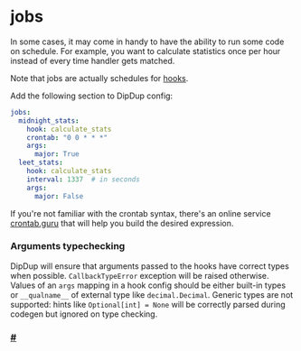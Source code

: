 # jobs

In some cases, it may come in handy to have the ability to run some code on schedule. For example, you want to calculate statistics once per hour instead of every time handler gets matched.

Note that jobs are actually schedules for [hooks](hooks.md).

Add the following section to DipDup config:

```yaml
jobs:
  midnight_stats:
    hook: calculate_stats
    crontab: "0 0 * * *"
    args:
      major: True
  leet_stats:
    hook: calculate_stats
    interval: 1337  # in seconds
    args:
      major: False
```

If you're not familiar with the crontab syntax, there's an online service [crontab.guru](https://crontab.guru/) that will help you build the desired expression.

### Arguments typechecking

DipDup will ensure that arguments passed to the hooks have correct types when possible. `CallbackTypeError` exception will be raised otherwise. Values of an `args` mapping in a hook config should be either built-in types or `__qualname__` of external type like `decimal.Decimal`. Generic types are not supported: hints like `Optional[int] = None` will be correctly parsed during codegen but ignored on type checking.

### [\#](https://baking-bad.org/blog/2021/09/13/dipdup-v3-release-candidate-introducing-hooks-better-scalability-and-stability-improvements/#context-ctx) <a id="context-ctx"></a>
